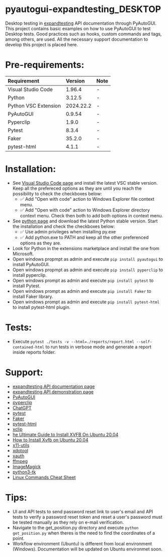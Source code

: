 # pyautogui-expandtesting_DESKTOP

Desktop testing in [expandtesting](https://practice.expandtesting.com/notes/api/api-docs/) API documentation through PyAutoGUI. This project contains basic examples on how to use PyAutoGUI to test Desktop tests. Good practices such as hooks, custom commands and tags, among others, are used. All the necessary support documentation to develop this project is placed here. 

# Pre-requirements:

| Requirement                     | Version        | Note                                                            |
| :------------------------------ |:---------------| :-------------------------------------------------------------- |
| Visual Studio Code              | 1.96.4         | -                                                               |
| Python                          | 3.12.5         | -                                                               |
| Python VSC Extension            | 2024.22.2      | -                                                               |
| PyAutoGUI                       | 0.9.54         | -                                                               | 
| Pyperclip                       | 1.9.0          | -                                                               |            
| Pytest                          | 8.3.4          | -                                                               |
| Faker                           | 35.2.0         | -                                                               |
| pytest-html                     | 4.1.1          | -                                                               |

# Installation:

- See [Visual Studio Code page](https://code.visualstudio.com/) and install the latest VSC stable version. Keep all the prefereced options as they are until you reach the possibility to check the checkboxes below: 
  - :white_check_mark: Add "Open with code" action to Windows Explorer file context menu. 
  - :white_check_mark: Add "Open with code" action to Windows Explorer directory context menu.
Check then both to add both options in context menu.
- See [python page](https://www.python.org/downloads/) and download the latest Python stable version. Start the installation and check the checkboxes below: 
  - :white_check_mark: Use admin privileges when installing py.exe 
  - :white_check_mark: Add python.exe to PATH
and keep all the other preferenced options as they are.
- Look for Python in the extensions marketplace and install the one from Microsoft.
- Open windows propmpt as admin and execute ```pip install pyautogui``` to install PyAutoGUI.
- Open windows propmpt as admin and execute ```pip install pyperclip``` to install pyperclip.
- Open windows prompt as admin and execute ```pip install pytest``` to install Pytest.
- Open windows prompt as admin and execute ```pip install Faker``` to install Faker library.
- Open windows prompt as admin and execute ```pip install pytest-html``` to install pytest-html plugin.

# Tests:

- Execute ```pytest ./tests -v --html=./reports/report.html --self-contained-html``` to run tests in verbose mode and generate a report inside reports folder.

# Support:

- [expandtesting API documentation page](https://practice.expandtesting.com/notes/api/api-docs/)
- [expandtesting API demonstration page](https://www.youtube.com/watch?v=bQYvS6EEBZc)
- [PyAutoGUI](https://pypi.org/project/PyAutoGUI/)
- [pyperclip](https://pypi.org/project/pyperclip/)
- [ChatGPT](https://chatgpt.com/)
- [pytest](https://pypi.org/project/pytest/)
- [Faker](https://pypi.org/project/Faker/)
- [pytest-html](https://pypi.org/project/pytest-html/)
- [xclip](https://github.com/astrand/xclip)
- [he Ultimate Guide to Install XVFB On Ubuntu 20.04](https://www.youtube.com/watch?v=ACYjKAMEvaQ)
- [How to Install Xvfb on Ubuntu 20.04](https://neuronvm.com/docs/install-xvfb-on-ubuntu-20-04/)
- [x11-utils](https://www.x.org/wiki/Releases/)
- [xdotool](https://github.com/jordansissel/xdotool)
- [xauth](https://linux.die.net/man/1/xauth)
- [ffmpeg](https://ffmpeg.org/documentation.html)
- [ImageMagick](https://imagemagick.org/script/index.php)
- [python3-tk](https://wiki.python.org/moin/TkInter)
- [Linux Commands Cheat Sheet](https://www.geeksforgeeks.org/linux-commands-cheat-sheet/)

# Tips:

- UI and API tests to send password reset link to user's email and API tests to verify a password reset token and reset a user's password must be tested manually as they rely on e-mail verification.
- Navigate to the get_position.py directory and execute ```python get_position.py``` when theres is the need to find the coordinates of a point.
- Workflow environment (Ubuntu) is different from local environment (Windows). Documentation will be updated on Ubuntu environmet soon. 